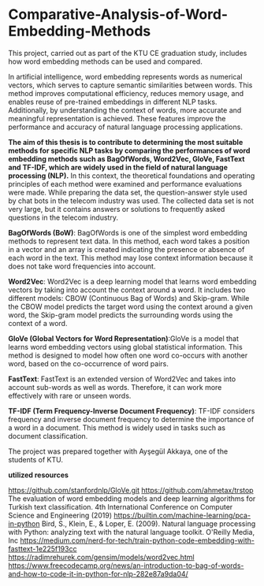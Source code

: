 # Comparative-Analysis-of-Word-Embedding-Methods
This project, carried out as part of the KTU CE graduation study, includes how word embedding methods can be used and compared.

In artificial intelligence, word embedding represents words as numerical vectors, which serves to capture semantic similarities between words. This method improves computational efficiency, reduces memory usage, and enables reuse of pre-trained embeddings in different NLP tasks. Additionally, by understanding the context of words, more accurate and meaningful representation is achieved. These features improve the performance and accuracy of natural language processing applications.

  **The aim of this thesis is to contribute to determining the most suitable methods for specific NLP tasks by comparing the performances of word embedding methods such as BagOfWords, Word2Vec, GloVe, FastText and TF-IDF, which are widely used in the field of natural language processing (NLP).**
In this context, the theoretical foundations and operating principles of each method were examined and performance evaluations were made. While preparing the data set, the question-answer style used by chat bots in the telecom industry was used. The collected data set is not very large, but it contains answers or solutions to frequently asked questions in the telecom industry.

**BagOfWords (BoW)**: BagOfWords is one of the simplest word embedding methods to represent text data. In this method, each word takes a position in a vector and an array is created indicating the presence or absence of each word in the text. This method may lose context information because it does not take word frequencies into account.

**Word2Vec**: Word2Vec is a deep learning model that learns word embedding vectors by taking into account the context around a word. It includes two different models: CBOW (Continuous Bag of Words) and Skip-gram. While the CBOW model predicts the target word using the context around a given word, the Skip-gram model predicts the surrounding words using the context of a word. 

**GloVe (Global Vectors for Word Representation)**:GloVe is a model that learns word embedding vectors using global statistical information. This method is designed to model how often one word co-occurs with another word, based on the co-occurrence of word pairs.

**FastText**: FastText is an extended version of Word2Vec and takes into account sub-words as well as words. Therefore, it can work more effectively with rare or unseen words.

**TF-IDF (Term Frequency-Inverse Document Frequency)**: TF-IDF considers frequency and inverse document frequency to determine the importance of a word in a document. This method is widely used in tasks such as document classification.

The project was prepared together with Ayşegül Akkaya, one of the students of KTU.

    
**utilized resources**

https://github.com/stanfordnlp/GloVe.git
https://github.com/ahmetax/trstop
The evaluation of word embedding models and deep learning algorithms for Turkish text classification. 4th International Conference on Computer Science and Engineering (2019)
https://builtin.com/machine-learning/pca-in-python
Bird, S., Klein, E., & Loper, E. (2009). Natural language processing with Python: analyzing text with the natural language toolkit. O'Reilly Media, Inc
https://medium.com/nerd-for-tech/train-python-code-embedding-with-fasttext-1e225f193cc
https://radimrehurek.com/gensim/models/word2vec.html
https://www.freecodecamp.org/news/an-introduction-to-bag-of-words-and-how-to-code-it-in-python-for-nlp-282e87a9da04/
